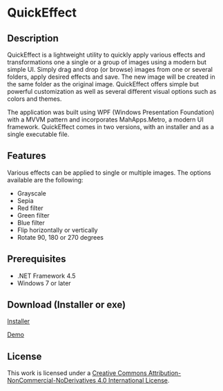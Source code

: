 # QuickEffect

## Description
QuickEffect is a lightweight utility to quickly apply various effects and transformations one a single or a group of images using a modern but simple UI. Simply drag and drop (or browse) images from one or several folders, apply desired effects and save. The new image will be created in the same folder as the original image. QuickEffect offers simple but powerful customization as well as several different visual options such as colors and themes.

The application was built using WPF (Windows Presentation Foundation) with a MVVM pattern and incorporates MahApps.Metro, a modern UI framework. 
QuickEffect comes in two versions, with an installer and as a single executable file.

## Features
Various effects can be applied to single or multiple images. The options available are the following:

* Grayscale
* Sepia
* Red filter
* Green filter
* Blue filter
* Flip horizontally or vertically
* Rotate 90, 180 or 270 degrees

## Prerequisites
* .NET Framework 4.5<br/>
* Windows 7 or later

## Download (Installer or exe)

[Installer](https://raw.githubusercontent.com/andretoll/quickeffect/master/Installer/QuickEffect.msi)

[Demo](https://raw.githubusercontent.com/andretoll/quickeffect/master/Demo/QuickEffect.exe)

## License
This work is licensed under a [Creative Commons Attribution-NonCommercial-NoDerivatives 4.0 International License](https://creativecommons.org/licenses/by-nc-nd/4.0/).
